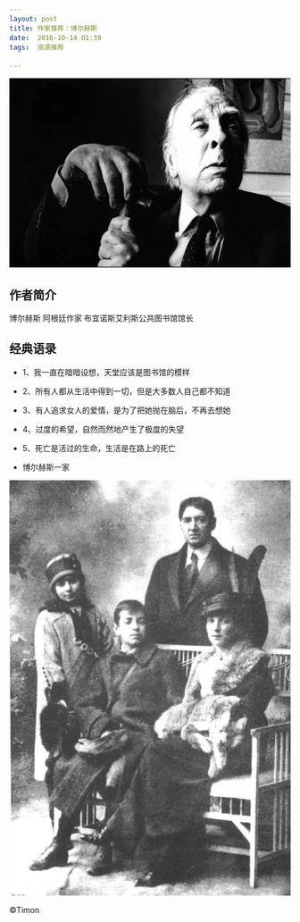 ```yaml
---
layout: post
title: 作家推荐：博尔赫斯
date:  2016-10-14 01:39 
tags:  资源推荐

---
```


<p><img src="/images/boer1.jpg"                                     small="0" /><br /></p>

##  作者简介
博尔赫斯
阿根廷作家
布宜诺斯艾利斯公共图书馆馆长


##  经典语录

- 1、我一直在暗暗设想，天堂应该是图书馆的模样

- 2、所有人都从生活中得到一切，但是大多数人自己都不知道

- 3、有人追求女人的爱情，是为了把她抛在脑后，不再去想她

- 4、过度的希望，自然而然地产生了极度的失望

- 5、死亡是活过的生命，生活是在路上的死亡




- 博尔赫斯一家
<p><img src="/images/boer.jpg"                                     small="0" /><br /></p>




©Timon